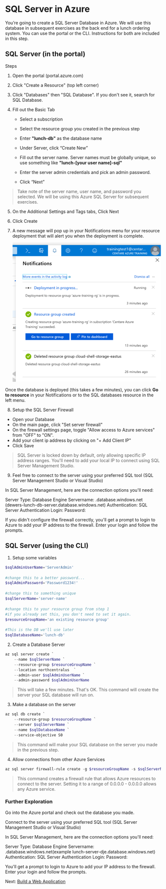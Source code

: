 # SQL Server in Azure


You’re going to create a SQL Server Database in Azure. We will use this database in subsequent exercises as the back end for a lunch ordering system. You can use the portal or the CLI. Instructions for both are included in this step.

## SQL Server (in the portal)

Steps

1. Open the portal (portal.azure.com)

2. Click "Create a Resource" (top left corner)

3. Click "Databases" then "SQL Database". If you don't see it, search for SQL Database.

4. Fill out the Basic Tab

	- Select a subscription
	- Select the resource group you created in the previous step
	- Enter **"lunch-db"** as the database name
	- Under Server, click “Create New”
	- Fill out the server name. Server names must be globally unique, so use something like **"lunch-[your user name]-sql"**
	- Enter the server admin credentials and pick an admin password.

	- Click “Next”

> Take note of the server name, user name, and password you selected. We will be using this Azure SQL Server for subsequent exercises.

5. On the Additional Settings and Tags tabs, Click Next

6. Click Create

7. A new message will pop up in your Notifications menu for your resource deployment that will alert you when the deployment is complete.

	![Notifications](images/notifications-deployment-in-progress.png)

Once the database is deployed (this takes a few minutes), you can click **Go to resource** in your Notifications or to the SQL databases resource in the left menu.

8. Setup the SQL Server Firewall
* Open your Database
* On the main page, click "Set server firewall" 
* On the firewall settings page, toggle "Allow access to Azure services" from "OFF" to "ON". 
* Add your client ip address by clicking on "+ Add Client IP"
* Click Save

> SQL Server is locked down by default, only allowing specific IP address ranges. You'll need to add your local IP to connect using SQL Server Management Studio.

9. Feel free to connect to the server using your preferred SQL tool (SQL Server Management Studio or Visual Studio)

In SQL Server Management, here are the connection options you'll need: 

Server Type: Database Engine
Servername: <your server name>.database.windows.net (dewers-lunch-db-server.database.windows.net)
Authentication: SQL Server Authentication
Login: <The username you made>
Password: <The password you made>

If you didn't configure the firewall correctly, you'll get a prompt to login to Azure to add your IP address to the firewall. Enter your login and follow the prompts.

## SQL Server (using the CLI)

1. Setup some variables

```PowerShell
$sqlAdminUserName='ServerAdmin'

#change this to a better password...
$sqlAdminPassword='Password1234!'

#change this to something unique
$sqlServerName='server-name'

#change this to your resource group from step 1
#if you already set this, you don't need to set it again.
$resourceGroupName='an existing resource group'

#This is the DB we'll use later
$sqlDatabaseName='lunch-db'
```

2. Create a Database Server

```powershell
az sql server create `
	--name $sqlServerName `
	--resource-group $resourceGroupName `
	--location northcentralus  `
	--admin-user $sqlAdminUserName `
	--admin-password $sqlAdminUserName
```

> This will take a few minutes. That's OK. This command will create the server your SQL database will run on.

3. Make a database on the server

```powershell
az sql db create `
	--resource-group $resourceGroupName `
	--server $sqlServerName `
	--name $sqlDatabaseName `
	--service-objective S0
```

> This command will make your SQL database on the server you made in the previous step. 

4. Allow connections from other Azure Services

```powershell
az sql server firewall-rule create -g $resourceGroupName -s $sqlServerName -n "allowAzure" --start-ip-address 0.0.0.0 --end-ip-address 0.0.0.0
```

> This command creates a firewall rule that allows Azure resources to connect to the server. Setting it to a range of 0.0.0.0 - 0.0.0.0 allows any Azure service.

### Further Exploration
Go into the Azure portal and check out the database you made.

Connect to the server using your preferred SQL tool (SQL Server Management Studio or Visual Studio)

In SQL Server Management, here are the connection options you'll need: 

Server Type: Database Engine
Servername: <your server name>.database.windows.net(example lunch-server-dje.database.windows.net)
Authentication: SQL Server Authentication
Login: <The username you made>
Password: <The password you made>

You'll get a prompt to login to Azure to add your IP address to the firewall. Enter your login and follow the prompts.

Next: [Build a Web Application](04-web-apps.md)